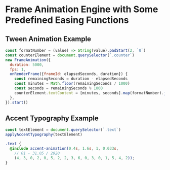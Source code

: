 # Frame Animation Engine with Some Predefined Easing Functions

## Tween Animation Example
```js
const formatNumber = (value) => String(value).padStart(2, `0`)
const counterElement = document.querySelector(`.counter`)
new FrameAnimation({
  duration: 5000,
  fps: 1,
  onRenderFrame({frameId: elapsedSeconds, duration}) {
    const remainingSeconds = duration - elapsedSeconds
    const minutes = Math.floor(remainingSeconds / 1000)
    const seconds = remainingSeconds % 1000
    counterElement.textContent = [minutes, seconds].map(formatNumber).join(`:`)
  },
}).start()
```

## Accent Typography Example
```js
const textElement = document.querySelector(`.text`)
applyAccentTypography(textElement)
```

```scss
.text {
  @include accent-animation(0.4s, 1.6s, 1, 0.033s,
    // 01 - 31.05 / 2020
    (4, 3, 0, 2, 0, 5, 2, 2, 3, 6, 0, 3, 0, 1, 5, 4, 2));
}
```
